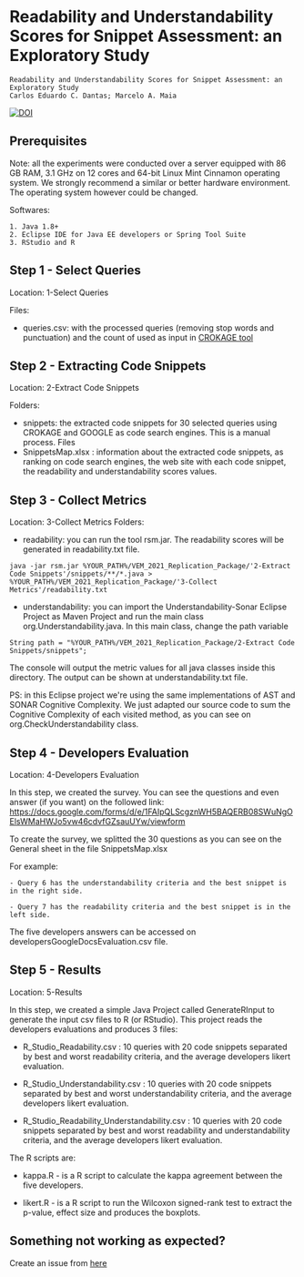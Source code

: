 Readability and Understandability Scores for Snippet Assessment: an Exploratory Study
=========================================================================================

```
Readability and Understandability Scores for Snippet Assessment: an Exploratory Study
Carlos Eduardo C. Dantas; Marcelo A. Maia
```

[![DOI](https://zenodo.org/badge/138428994.svg)](https://zenodo.org/10.5281/zenodo.5224346)

Prerequisites
-----------------------------------------------------------

Note: all the experiments were conducted over a server equipped with 86 GB RAM, 3.1 GHz on 12 cores and 64-bit Linux Mint Cinnamon operating system. We strongly recommend a similar or better hardware environment. The operating system however could be changed.

Softwares:

```
1. Java 1.8+
2. Eclipse IDE for Java EE developers or Spring Tool Suite
3. RStudio and R
```

Step 1 - Select Queries
-----------------------------------------------------------

Location: 1-Select Queries

Files: 
   - queries.csv:  with the processed queries (removing stop words and punctuation) and the count of used as input in [CROKAGE tool](http://isel.ufu.br:9000/)
   
Step 2 - Extracting Code Snippets
-----------------------------------------------------------

Location: 2-Extract Code Snippets

Folders: 
   - snippets: the extracted code snippets for 30 selected queries using CROKAGE and GOOGLE as code search engines. This is a manual process.
Files
   - SnippetsMap.xlsx : information about the extracted code snippets, as ranking on code search engines, the web site with each code snippet, the readability and understandability scores values.
  
Step 3 - Collect Metrics
-----------------------------------------------------------

Location: 3-Collect Metrics
Folders: 
   - readability: you can run the tool rsm.jar. The readability scores will be generated in readability.txt file.

```
java -jar rsm.jar %YOUR_PATH%/VEM_2021_Replication_Package/'2-Extract Code Snippets'/snippets/**/*.java > %YOUR_PATH%/VEM_2021_Replication_Package/'3-Collect Metrics'/readability.txt
```
   
   - understandability: you can import the Understandability-Sonar Eclipse Project as Maven Project and run the main class org.Understandability.java. In this main class, change the path variable
   
```
String path = "%YOUR_PATH%/VEM_2021_Replication_Package/2-Extract Code Snippets/snippets";
```

The console will output the metric values for all java classes inside this directory. The output can be shown at understandability.txt file.

PS: in this Eclipse project we're using the same implementations of AST and SONAR Cognitive Complexity. We just adapted our source code to sum the Cognitive Complexity of each visited method, as you can see on org.CheckUnderstandability class.

Step 4 - Developers Evaluation
-----------------------------------------------------------


Location: 4-Developers Evaluation

In this step, we created the survey. You can see the questions and even answer (if you want) on the followed link: https://docs.google.com/forms/d/e/1FAIpQLScgznWH5BAQERB08SWuNgOElsWMaHWJo5vw46cdvfGZsauUYw/viewform

To create the survey, we splitted the 30 questions as you can see on the General sheet in the file SnippetsMap.xlsx

For example: 

    - Query 6 has the understandability criteria and the best snippet is in the right side. 
    
    - Query 7 has the readability criteria and the best snippet is in the left side.
    
The five developers answers can be accessed on developersGoogleDocsEvaluation.csv file.


Step 5 - Results
-----------------------------------------------------------

Location: 5-Results

In this step, we created a simple Java Project called GenerateRInput to generate the input csv files to R (or RStudio). This project reads the developers evaluations and produces 3 files: 

- R_Studio_Readability.csv : 10 queries with 20 code snippets separated by best and worst readability criteria, and the average developers likert evaluation.

- R_Studio_Understandability.csv : 10 queries with 20 code snippets separated by best and worst understandability criteria, and the average developers likert evaluation.

- R_Studio_Readability_Understandability.csv : 10 queries with 20 code snippets separated by best and worst readability and understandability criteria, and the average developers likert evaluation.

The R scripts are:

- kappa.R - is a R script to calculate the kappa agreement between the five developers.

- likert.R - is a R script to run the Wilcoxon signed-rank test to extract the p-value, effect size and produces the boxplots.


Something not working as expected?
------------------------------------------------------------------------
Create an issue from [here](https://github.com/carloseduardoxp/VEM2021-reproduction-kit/issues/new)
